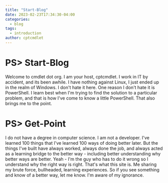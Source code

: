 ```yaml
---
title: "Start-Blog"
date: 2023-02-23T17:34:30-04:00
categories:
  - blog
tags:
  - introduction
author: cptcmdlet
---
```


# PS> Start-Blog

Welcome to cmdlet dot org. I am your host, cptcmdlet. I work in IT by accident, and its been awhile. I have nothing against Linux, I just ended up in the realm of Windows. I don't hate it here. One reason I don't hate it is PowerShell. I learn best when I'm trying to find the solution to a particular problem, and that is how I've come to know a little PowerShell. That also brings me to the point.

# PS> Get-Point

I do not have a degree in computer science. I am not a developer. I've learned 100 things that I've learned 100 ways of doing better later. But the things I've built have always worked, always done the job, and always acted as a learning bridge to the better way - including better understanding why better ways are better. Yeah - I'm the guy who has to do it wrong so I understand why the right way is right. That's what this site is. Me sharing my brute force, bullheaded, learning experiences. So if you see something and know of a better way, let me know. I'm aware of my ignorance.